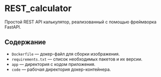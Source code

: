 # REST_calculator

Простой REST API калькулятор, реализованный с помощью фреймворка FastAPI.

## Содержание

- `Dockerfile` — докер-файл для сборки изображения.
- `requirements.txt` — список необходимых пакетов и их версии.
- `app` — директория с кодом приложения.
- `code` — рабочая директория докер-контейнера.
